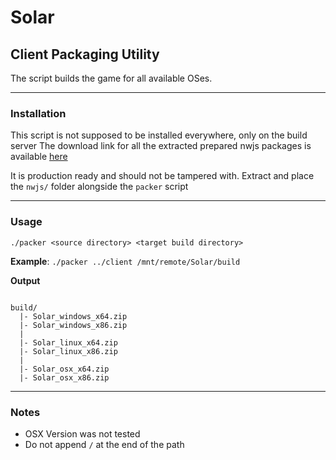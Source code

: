 # Solar #
## Client Packaging Utility ##

The script builds the game for all available OSes.

---

### Installation ###
This script is not supposed to be installed everywhere, only on the build server
The download link for all the extracted prepared nwjs packages is available
[here](http://dl.razoft.net/nwjs.zip)

It is production ready and should not be tampered with.
Extract and place the `nwjs/` folder alongside the `packer` script

---

### Usage ###

`./packer <source directory> <target build directory>`

__Example__: `./packer ../client /mnt/remote/Solar/build`

__Output__
```

build/
  |- Solar_windows_x64.zip
  |- Solar_windows_x86.zip
  |
  |- Solar_linux_x64.zip
  |- Solar_linux_x86.zip
  |
  |- Solar_osx_x64.zip
  |- Solar_osx_x86.zip

```

---

### Notes ###
* OSX Version was not tested
* Do not append `/` at the end of the path
